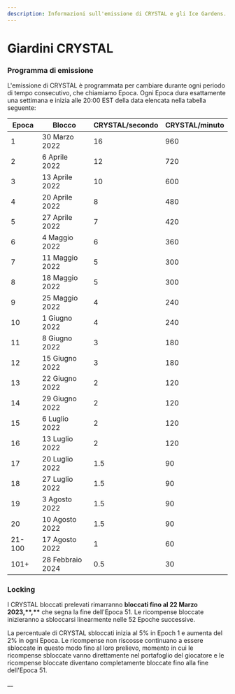 ```yaml
---
description: Informazioni sull'emissione di CRYSTAL e gli Ice Gardens.
---
```


# Giardini CRYSTAL

### **Programma di emissione**

L'emissione di CRYSTAL è programmata per cambiare durante ogni periodo di tempo consecutivo, che chiamiamo Epoca. Ogni Epoca dura esattamente una settimana e inizia alle 20:00 EST della data elencata nella tabella seguente:

| Epoca  | Blocco           | CRYSTAL/secondo | CRYSTAL/minuto |
| ------ | ---------------- | --------------- | -------------- |
| 1      | 30 Marzo 2022    | 16              | 960            |
| 2      | 6 Aprile 2022    | 12              | 720            |
| 3      | 13 Aprile 2022   | 10              | 600            |
| 4      | 20 Aprile 2022   | 8               | 480            |
| 5      | 27 Aprile 2022   | 7               | 420            |
| 6      | 4 Maggio 2022    | 6               | 360            |
| 7      | 11 Maggio 2022   | 5               | 300            |
| 8      | 18 Maggio 2022   | 5               | 300            |
| 9      | 25 Maggio 2022   | 4               | 240            |
| 10     | 1 Giugno 2022    | 4               | 240            |
| 11     | 8 Giugno 2022    | 3               | 180            |
| 12     | 15 Giugno 2022   | 3               | 180            |
| 13     | 22 Giugno 2022   | 2               | 120            |
| 14     | 29 Giugno 2022   | 2               | 120            |
| 15     | 6 Luglio 2022    | 2               | 120            |
| 16     | 13 Luglio 2022   | 2               | 120            |
| 17     | 20 Luglio 2022   | 1.5             | 90             |
| 18     | 27 Luglio 2022   | 1.5             | 90             |
| 19     | 3 Agosto 2022    | 1.5             | 90             |
| 20     | 10 Agosto 2022   | 1.5             | 90             |
| 21-100 | 17 Agosto 2022   | 1               | 60             |
| 101+   | 28 Febbraio 2024 | 0.5             | 30             |

### Locking

I CRYSTAL bloccati prelevati  rimarranno  **bloccati fino al 22 Marzo 2023,\*\*,\*\*** che segna la fine dell'Epoca 51. Le ricompense bloccate inizieranno a sbloccarsi linearmente nelle 52 Epoche successive. &#x20;

La percentuale di CRYSTAL sbloccati inizia al 5% in Epoch 1 e aumenta del 2% in ogni Epoca. Le ricompense non riscosse continuano a essere sbloccate in questo modo fino al loro prelievo, momento in cui le ricompense sbloccate vanno direttamente nel portafoglio del giocatore e le ricompense bloccate diventano completamente bloccate fino alla fine dell'Epoca 51.

__
